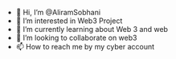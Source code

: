 - 👋 Hi, I’m @AliramSobhani
- 👀 I’m interested in Web3 Project
- 🌱 I’m currently learning about Web 3 and web 
- 💞️ I’m looking to collaborate on web3
- 📫 How to reach me by my cyber account                                                                           

<!---
AliramSobhani/AliramSobhani is a ✨ special ✨ repository because its `README.md` (this file) appears on your GitHub profile.
You can click the Preview link to take a look at your changes.
--->
